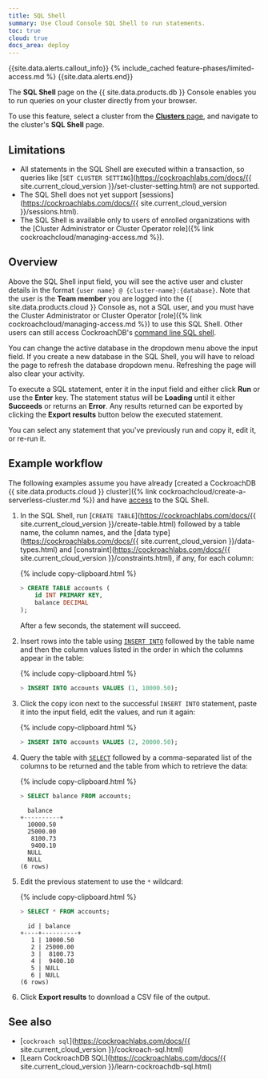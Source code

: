 ```yaml
---
title: SQL Shell
summary: Use Cloud Console SQL Shell to run statements.
toc: true
cloud: true
docs_area: deploy
---
```


{{site.data.alerts.callout_info}}
{% include_cached feature-phases/limited-access.md %}
{{site.data.alerts.end}}

The **SQL Shell** page on the {{ site.data.products.db }} Console enables you to run queries on your cluster directly from your browser.

To use this feature, select a cluster from the [**Clusters** page](cluster-management.html#view-clusters-page), and navigate to the cluster's **SQL Shell** page.

## Limitations

- All statements in the SQL Shell are executed within a transaction, so queries like [`SET CLUSTER SETTING`](https://cockroachlabs.com/docs/{{ site.current_cloud_version }}/set-cluster-setting.html) are not supported.
- The SQL Shell does not yet support [sessions](https://cockroachlabs.com/docs/{{ site.current_cloud_version }}/sessions.html).
- The SQL Shell is available only to users of enrolled organizations with the [Cluster Administrator or Cluster Operator role]({% link cockroachcloud/managing-access.md %}).

## Overview

Above the SQL Shell input field, you will see the active user and cluster details in the format `{user name} @ {cluster-name}:{database}`. Note that the user is the **Team member** you are logged into the {{ site.data.products.cloud }} Console as, not a SQL user, and you must have the Cluster Administrator or Cluster Operator [role]({% link cockroachcloud/managing-access.md %}) to use this SQL Shell. Other users can still access CockroachDB's [command line SQL shell](https://cockroachlabs.com/docs/{{site.versions["stable"]}}/cockroach-sql.html).

You can change the active database in the dropdown menu above the input field. If you create a new database in the SQL Shell, you will have to reload the page to refresh the database dropdown menu. Refreshing the page will also clear your activity.

To execute a SQL statement, enter it in the input field and either click **Run** or use the **Enter** key. The statement status will be **Loading** until it either **Succeeds** or returns an **Error**. Any results returned can be exported by clicking the **Export results** button below the executed statement.

You can select any statement that you've previously run and copy it, edit it, or re-run it.

## Example workflow

The following examples assume you have already [created a CockroachDB {{ site.data.products.cloud }} cluster]({% link cockroachcloud/create-a-serverless-cluster.md %}) and have [access](#limitations) to the SQL Shell.

1. In the SQL Shell, run [`CREATE TABLE`](https://cockroachlabs.com/docs/{{ site.current_cloud_version }}/create-table.html) followed by a table name, the column names, and the [data type](https://cockroachlabs.com/docs/{{ site.current_cloud_version }}/data-types.html) and [constraint](https://cockroachlabs.com/docs/{{ site.current_cloud_version }}/constraints.html), if any, for each column:

    {% include copy-clipboard.html %}
    ~~~ sql
    > CREATE TABLE accounts (
        id INT PRIMARY KEY,
        balance DECIMAL
    );
    ~~~

    After a few seconds, the statement will succeed.

1. Insert rows into the table using [`INSERT INTO`](insert.html) followed by the table name and then the column values listed in the order in which the columns appear in the table:

    {% include copy-clipboard.html %}
    ~~~ sql
    > INSERT INTO accounts VALUES (1, 10000.50);
    ~~~

1. Click the copy icon next to the successful `INSERT INTO` statement, paste it into the input field, edit the values, and run it again:

    {% include copy-clipboard.html %}
    ~~~ sql
    > INSERT INTO accounts VALUES (2, 20000.50);
    ~~~

1. Query the table with [`SELECT`](select-clause.html) followed by a comma-separated list of the columns to be returned and the table from which to retrieve the data:

    {% include copy-clipboard.html %}
    ~~~ sql
    > SELECT balance FROM accounts;
    ~~~

    ~~~
      balance
    +----------+
      10000.50
      25000.00
       8100.73
       9400.10
      NULL
      NULL
    (6 rows)
    ~~~

1. Edit the previous statement to use the `*` wildcard:

    {% include copy-clipboard.html %}
    ~~~ sql
    > SELECT * FROM accounts;
    ~~~

    ~~~
      id | balance
    +----+----------+
       1 | 10000.50
       2 | 25000.00
       3 |  8100.73
       4 |  9400.10
       5 | NULL
       6 | NULL
    (6 rows)
    ~~~

1. Click **Export results** to download a CSV file of the output.

## See also

- [`cockroach sql`](https://cockroachlabs.com/docs/{{ site.current_cloud_version }}/cockroach-sql.html)
- [Learn CockroachDB SQL](https://cockroachlabs.com/docs/{{ site.current_cloud_version }}/learn-cockroachdb-sql.html)